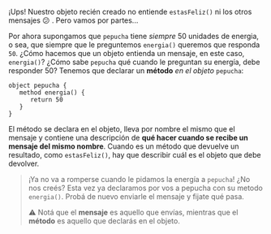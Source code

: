 ¡Ups! Nuestro objeto recién creado no entiende `estasFeliz()` ni los otros mensajes :confused: . Pero vamos por partes...

Por ahora supongamos que `pepucha` tiene _siempre_ 50 unidades de energia, o sea, que siempre que le preguntemos `energia()` queremos que responda `50`. 
¿Cómo hacemos que un objeto entienda un mensaje, en este caso, `energia()`? ¿Cómo sabe `pepucha` qué cuando le preguntan su energía, debe responder 50? Tenemos que declarar un **método** _en el objeto_ `pepucha`: 

```wollok
object pepucha {
   method energia() {
      return 50
   }
}
```

El método se declara en el objeto, lleva por nombre el mismo que el mensaje y contiene una descripción de **qué hacer cuando se recibe un mensaje del mismo nombre**. Cuando es un método que devuelve un resultado, como `estasFeliz()`, hay que describir cuál es el objeto que debe devolver.

> ¡Ya no va a romperse cuando le pidamos la energía a `pepucha`! ¿No nos creés? 
> Esta vez ya declaramos por vos a pepucha con su metodo `energia()`. Probá de nuevo enviarle el mensaje y fijate qué pasa. 
> 
> :warning: Notá que el **mensaje** es aquello que envías, mientras que el **método** es aquello que declarás en el objeto. 